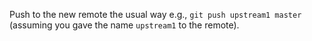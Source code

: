 Push to the new remote the usual way  e.g., `git push upstream1 master` (assuming you gave the name `upstream1` to the remote).
